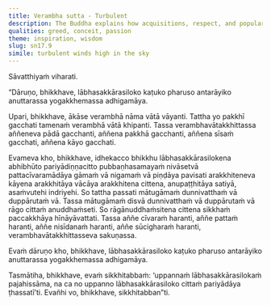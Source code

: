 ```yaml
---
title: Verambha sutta - Turbulent
description: The Buddha explains how acquisitions, respect, and popularity are harsh, bitter, and severe, obstructing the attainment of the unsurpassed safety from bondage, using a simile of turbulent winds high in the sky.
qualities: greed, conceit, passion
theme: inspiration, wisdom
slug: sn17.9
simile: turbulent winds high in the sky
---
```


Sāvatthiyaṁ viharati.

“Dāruṇo, bhikkhave, lābhasakkārasiloko kaṭuko pharuso antarāyiko anuttarassa yogakkhemassa adhigamāya.

Upari, bhikkhave, ākāse verambhā nāma vātā vāyanti. Tattha yo pakkhī gacchati tamenaṁ verambhā vātā khipanti. Tassa verambhavātakkhittassa aññeneva pādā gacchanti, aññena pakkhā gacchanti, aññena sīsaṁ gacchati, aññena kāyo gacchati.

Evameva kho, bhikkhave, idhekacco bhikkhu lābhasakkārasilokena abhibhūto pariyādiṇṇacitto pubbaṇhasamayaṁ nivāsetvā pattacīvaramādāya gāmaṁ vā nigamaṁ vā piṇḍāya pavisati arakkhiteneva kāyena arakkhitāya vācāya arakkhitena cittena, anupaṭṭhitāya satiyā, asaṁvutehi indriyehi. So tattha passati mātugāmaṁ dunnivatthaṁ vā duppārutaṁ vā. Tassa mātugāmaṁ disvā dunnivatthaṁ vā duppārutaṁ vā rāgo cittaṁ anuddhaṁseti. So rāgānuddhaṁsitena cittena sikkhaṁ paccakkhāya hīnāyāvattati. Tassa aññe cīvaraṁ haranti, aññe pattaṁ haranti, aññe nisīdanaṁ haranti, aññe sūcigharaṁ haranti, verambhavātakkhittasseva sakuṇassa.

Evaṁ dāruṇo kho, bhikkhave, lābhasakkārasiloko kaṭuko pharuso antarāyiko anuttarassa yogakkhemassa adhigamāya.

Tasmātiha, bhikkhave, evaṁ sikkhitabbaṁ: ‘uppannaṁ lābhasakkārasilokaṁ pajahissāma, na ca no uppanno lābhasakkārasiloko cittaṁ pariyādāya ṭhassatī’ti. Evañhi vo, bhikkhave, sikkhitabban”ti.
